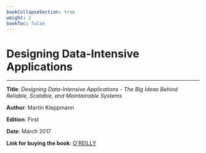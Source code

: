 ```yaml
---
bookCollapseSection: true
weight: 2
bookToc: false
---
```


# Designing Data-Intensive Applications
---

**Title**: *Designing Data-Intensive Applications - The Big Ideas Behind Reliable, Scalable, and Maintainable Systems*

**Author**: Martin Kleppmann

**Edition**: First

**Date**: March 2017

**Link for buying the book**: [O'REILLY](https://www.oreilly.com/library/view/designing-data-intensive-applications/9781491903063/)